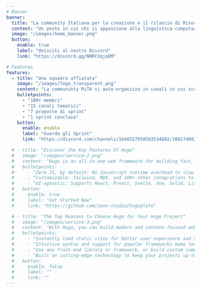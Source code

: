 ```yaml
---
# Banner
banner:
  title: "La community Italiana per la creazione e il rilascio di Risorse per tutte e tutti."
  content: "Un posto in cui chi si appassiona alla linguistica computazionale trova casa."
  image: "/images/home_banner.png"
  button:
    enable: true
    label: "Unisciti al nostro Discord"
    link: "https://discord.gg/NHRCVqjaDM"

# Features
features:
  - title: "Una squadra affiatata"
    image: "/images/logo_transparent.png"
    content: "La communinty RiTA si auto-organizza in canali in cui scambiarsi idee, chiedere consigli e parari e divulgare contenuti scientifici. Spontaneamente, i membri della community possono lavorare ad uno o piu *sprint*, attivita concentrate e focalizzate alla creazione di una nuova risorsa per la lingua italiana."
    bulletpoints:
      - "100+ membri"
      - "15 canali tematici"
      - "7 proposte di sprint"
      - "1 sprint concluso"
    button:
      enable: enable
      label: "Guarda gli Sprint"
      link: "https://discord.com/channels/1040357950503534602/1062740826230374401"

  # - title: "Discover the Key Features Of Hugo"
  #   image: "/images/service-2.png"
  #   content: "Hugo is an all-in-one web framework for building fast, content-focused websites. It offers a range of exciting features for developers and website creators. Some of the key features are:"
  #   bulletpoints:
  #     - "Zero JS, by default: No JavaScript runtime overhead to slow you down."
  #     - "Customizable: Tailwind, MDX, and 100+ other integrations to choose from."
  #     - "UI-agnostic: Supports React, Preact, Svelte, Vue, Solid, Lit and more."
  #   button:
  #     enable: true
  #     label: "Get Started Now"
  #     link: "https://github.com/zeon-studio/hugoplate"

  # - title: "The Top Reasons to Choose Hugo for Your Hugo Project"
  #   image: "/images/service-3.png"
  #   content: "With Hugo, you can build modern and content-focused websites without sacrificing performance or ease of use."
  #   bulletpoints:
  #     - "Instantly load static sites for better user experience and SEO."
  #     - "Intuitive syntax and support for popular frameworks make learning and using Hugo a breeze."
  #     - "Use any front-end library or framework, or build custom components, for any project size."
  #     - "Built on cutting-edge technology to keep your projects up-to-date with the latest web standards."
  #   button:
  #     enable: false
  #     label: ""
  #     link: ""
---
```

